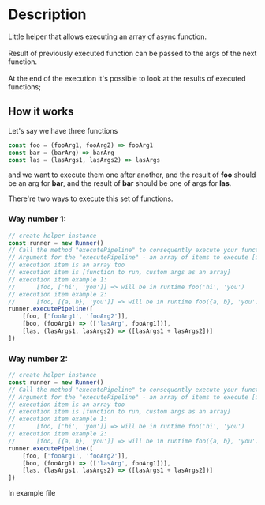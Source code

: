 # Description

Little helper that allows executing an array of async function.<br><br>
Result of previously executed function can be passed to the args of the next function.<br><br>
At the end of the execution it's possible to look at the results of executed functions;

## How it works

Let's say we have three functions
```typescript
const foo = (fooArg1, fooArg2) => fooArg1
const bar = (barArg) => barArg
const las = (lasArgs1, lasArgs2) => lasArgs
```
and we want to execute them one after another, 
and the result of **foo** should be an arg for **bar**,
and the result of **bar** should be one of args for **las**.

There're two ways to execute this set of functions.
### Way number 1:
```typescript
// create helper instance
const runner = new Runner()
// Call the method "executePipeline" to consequently execute your functions
// Argument for the "executePipeline" - an array of items to execute [item1, itme2, ...]
// execution item is an array too
// execution item is [function to run, custom args as an array]
// execution item example 1: 
//      [foo, ['hi', 'you']] => will be in runtime foo('hi', 'you')
// execution item example 2: 
//      [foo, [{a, b}, 'you']] => will be in runtime foo({a, b}, 'you')
runner.executePipeline([
    [foo, ['fooArg1', 'fooArg2']],
    [boo, (fooArg1) => (['lasArg', fooArg1])],
    [las, (lasArgs1, lasArgs2) => ([lasArgs1 + lasArgs2])]
])
```

### Way number 2:
```typescript
// create helper instance
const runner = new Runner()
// Call the method "executePipeline" to consequently execute your functions
// Argument for the "executePipeline" - an array of items to execute [item1, itme2, ...]
// execution item is an array too
// execution item is [function to run, custom args as an array]
// execution item example 1: 
//      [foo, ['hi', 'you']] => will be in runtime foo('hi', 'you')
// execution item example 2: 
//      [foo, [{a, b}, 'you']] => will be in runtime foo({a, b}, 'you')
runner.executePipeline([
    [foo, ['fooArg1', 'fooArg2']],
    [boo, (fooArg1) => (['lasArg', fooArg1])],
    [las, (lasArgs1, lasArgs2) => ([lasArgs1 + lasArgs2])]
])
```
In example file  